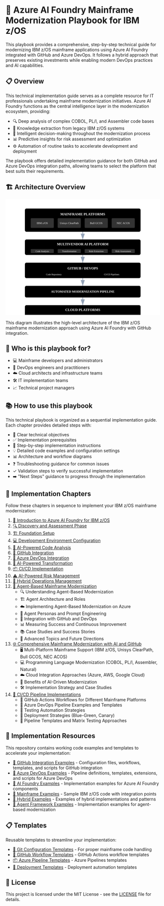 # 🚀 Azure AI Foundry Mainframe Modernization Playbook for IBM z/OS

This playbook provides a comprehensive, step-by-step technical guide for modernizing IBM z/OS mainframe applications using Azure AI Foundry integrated with GitHub and Azure DevOps. It follows a hybrid approach that preserves existing investments while enabling modern DevOps practices and AI capabilities.

## 📋 Overview

This technical implementation guide serves as a complete resource for IT professionals undertaking mainframe modernization initiatives. Azure AI Foundry functions as the central intelligence layer in the modernization ecosystem, providing:

- 🔍 Deep analysis of complex COBOL, PL/I, and Assembler code bases
- 🧠 Knowledge extraction from legacy IBM z/OS systems
- 🤖 Intelligent decision-making throughout the modernization process
- 📊 Predictive insights for risk assessment and optimization
- ⚙️ Automation of routine tasks to accelerate development and deployment

The playbook offers detailed implementation guidance for both GitHub and Azure DevOps integration paths, allowing teams to select the platform that best suits their requirements.

## 🏗️ Architecture Overview

![Architecture Overview](images/architecture-overview.svg)

This diagram illustrates the high-level architecture of the IBM z/OS mainframe modernization approach using Azure AI Foundry with GitHub integration.

## 👥 Who is this playbook for?

- 💻 Mainframe developers and administrators
- 🔄 DevOps engineers and practitioners
- ☁️ Cloud architects and infrastructure teams
- 🛠️ IT implementation teams
- 📈 Technical project managers

## 📚 How to use this playbook

This technical playbook is organized as a sequential implementation guide. Each chapter provides detailed steps with:

- 🎯 Clear technical objectives
- ✅ Implementation prerequisites 
- 📝 Step-by-step implementation instructions
- 💡 Detailed code examples and configuration settings
- 📊 Architecture and workflow diagrams
- ❓ Troubleshooting guidance for common issues
- ✓ Validation steps to verify successful implementation
- ➡️ "Next Steps" guidance to progress through the implementation

## 📖 Implementation Chapters

Follow these chapters in sequence to implement your IBM z/OS mainframe modernization:

1. [🌟 Introduction to Azure AI Foundry for IBM z/OS](docs/01-introduction/README.md)
2. [🔍 Discovery and Assessment Phase](docs/02-discovery/README.md) 
3. [🏗️ Foundation Setup](docs/03-foundation/README.md)
4. [💻 Development Environment Configuration](docs/04-development-environment/README.md)
5. [🤖 AI-Powered Code Analysis](docs/05-code-analysis/README.md)
6. [🐙 GitHub Integration](docs/06-github-integration/README.md)
7. [🔄 Azure DevOps Integration](docs/07-azure-devops-integration/README.md)
8. [🧠 AI-Powered Transformation](docs/08-ai-transformation/README.md)
9. [📦 CI/CD Implementation](docs/09-cicd-implementation/README.md)
10. [⚠️ AI-Powered Risk Management](docs/10-risk-management/README.md)
11. [🔄 Hybrid Operations Management](docs/11-hybrid-operations/README.md)
12. [🤖 Agent-Based Mainframe Modernization](docs/12-agent-based-modernization/README.md)
    - 🔍 Understanding Agent-Based Modernization
    - 🏗️ Agent Architecture and Roles
    - ☁️ Implementing Agent-Based Modernization on Azure
    - 🧠 Agent Personas and Prompt Engineering
    - 🔄 Integration with GitHub and DevOps
    - 📊 Measuring Success and Continuous Improvement
    - 📚 Case Studies and Success Stories
    - 🔮 Advanced Topics and Future Directions
13. [🌐 Comprehensive Mainframe Modernization with AI and GitHub](docs/13-comprehensive-mainframe-modernization/README.md)
    - 🖥️ Multi-Platform Mainframe Support (IBM z/OS, Unisys ClearPath, Bull GCOS, NEC ACOS)
    - 💻 Programming Language Modernization (COBOL, PL/I, Assembler, Natural)
    - ☁️ Cloud Integration Approaches (Azure, AWS, Google Cloud)
    - 🧠 Benefits of AI-Driven Modernization
    - 🛠️ Implementation Strategy and Case Studies
14. [🔄 CI/CD Pipeline Implementations](docs/14-cicd-pipeline-implementations/README.md)
    - 🐙 GitHub Actions Workflows for Different Mainframe Platforms
    - 🔄 Azure DevOps Pipeline Examples and Templates
    - 🧪 Testing Automation Strategies
    - 🚀 Deployment Strategies (Blue-Green, Canary)
    - 🔧 Pipeline Templates and Matrix Testing Approaches

## 🧰 Implementation Resources

This repository contains working code examples and templates to accelerate your implementation:

- [🐙 GitHub Integration Examples](code/github/) - Configuration files, workflows, templates, and scripts for GitHub integration
- [🔄 Azure DevOps Examples](code/azure-devops/) - Pipeline definitions, templates, extensions, and scripts for Azure DevOps
- [🤖 AI Foundry Examples](code/ai-foundry/) - Implementation examples for Azure AI Foundry components
- [💾 Mainframe Examples](code/mainframe/) - Sample IBM z/OS code with integration points
- [🔄 Hybrid Examples](code/hybrid/) - Examples of hybrid implementations and patterns
- [🧠 Agent Framework Examples](code/agent-framework/) - Implementation examples for agent-based modernization

## 📋 Templates

Reusable templates to streamline your implementation:

- [🔧 Git Configuration Templates](templates/gitattributes/) - For proper mainframe code handling
- [🔄 GitHub Workflow Templates](templates/workflows/) - GitHub Actions workflow templates
- [📦 Azure Pipeline Templates](templates/pipelines/) - Azure Pipelines templates
- [🚀 Deployment Templates](templates/deployment/) - Deployment automation templates

## 📄 License

This project is licensed under the MIT License - see the [LICENSE](LICENSE) file for details.